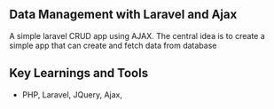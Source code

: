 ## Data Management with Laravel and Ajax

A simple laravel CRUD app using AJAX. The central idea is to create a simple app that can create and fetch data from database

## Key Learnings and Tools
- PHP, Laravel, JQuery, Ajax,
